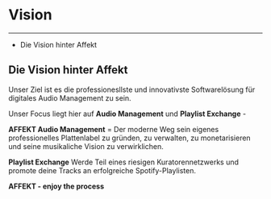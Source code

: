 # Vision

---

- Die Vision hinter Affekt

## Die Vision hinter Affekt
Unser Ziel ist es die professionesllste und  innovativste Softwarelösung für digitales Audio Management zu sein. 

Unser Focus liegt hier auf **Audio Management** und **Playlist Exchange** - 

**AFFEKT Audio Management** = Der moderne Weg sein eigenes professionelles Plattenlabel zu gründen, zu verwalten, zu monetarisieren und seine musikaliche Vision zu verwirklichen.

**Playlist Exchange** Werde Teil eines riesigen Kuratorennetzwerks und promote deine Tracks an erfolgreiche Spotify-Playlisten.

**AFFEKT - enjoy the process**

